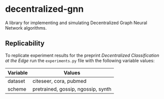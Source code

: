 # decentralized-gnn
A library for implementing and simulating Decentralized Graph Neural Network algorithms.

## Replicability
To replicate experiment results for the preprint *Decentralized Classification at the Edge*
run the `experiments.py`  file with the following variable values:

| Variable | Values |
| --- | --- |
| dataset | citeseer, cora, pubmed |
|scheme | pretrained, gossip, ngossip, synth|

